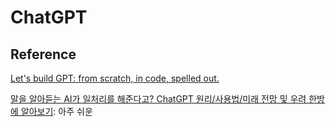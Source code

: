 # ChatGPT


## Reference 
[Let's build GPT: from scratch, in code, spelled out.](https://www.youtube.com/watch?v=kCc8FmEb1nY&t=2s)

[말을 알아듣는 AI가 일처리를 해준다고? ChatGPT 원리/사용법/미래 전망 및 우려 한방에 알아보기](https://www.youtube.com/watch?v=HfyG8QgrkMc): 아주 쉬운 

